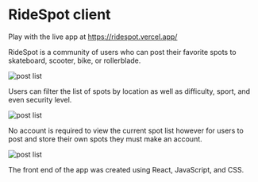 # RideSpot client

Play with the live app at https://ridespot.vercel.app/

RideSpot is a community of users who can post their favorite spots to skateboard, scooter, bike, or rollerblade.

![post list](https://github.com/ArianPaymozd/RideSpot-client/main/src/MainPaige/images/post-list[441].jpg)

Users can filter the list of spots by location as well as difficulty, sport, and even security level.

![post list](https://github.com/ArianPaymozd/RideSpot-client/main/src/MainPaige/images/filter-list[442].jpg)

No account is required to view the current spot list however for users to post and store their own spots they must make an account.

![post list](https://github.com/ArianPaymozd/RideSpot-client/main/src/MainPaige/images/add-post[443].jpg)

The front end of the app was created using React, JavaScript, and CSS.



